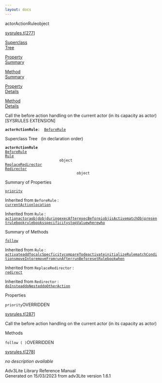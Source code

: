 ```yaml
---
layout: docs
---
```

<span class="title">actorActionRule</span><span class="type">object</span>

[sysrules.t](../file/sysrules.t.html)\[[277](../source/sysrules.t.html#277)\]

[Superclass  
Tree](#_SuperClassTree_)

[Property  
Summary](#_PropSummary_)

[Method  
Summary](#_MethodSummary_)

[Property  
Details](#_Properties_)

[Method  
Details](#_Methods_)

<div class="fdesc">

Call the before action handling on the current actor (in its capacity as
actor) \[SYSRULES EXTENSION\]

**`actorActionRule`**` :   `[`BeforeRule`](../object/BeforeRule.html)

</div>

<span id="_SuperClassTree_"></span>

<div class="mjhd">

<span class="hdln">Superclass Tree</span>   (in declaration order)

</div>

**`actorActionRule`**  
[`BeforeRule`](../object/BeforeRule.html)  
[`Rule`](../object/Rule.html)  
`                         object`  
[`ReplaceRedirector`](../object/ReplaceRedirector.html)  
[`Redirector`](../object/Redirector.html)  
`                                 object`  
<span id="_PropSummary_"></span>

<div class="mjhd">

<span class="hdln">Summary of Properties</span>  

</div>

[`priority`](#priority)

Inherited from `BeforeRule` :  
[`currentAction`](../object/BeforeRule.html#currentAction)[`location`](../object/BeforeRule.html#location)

Inherited from `Rule` :  
[`action`](../object/Rule.html#action)[`actor`](../object/Rule.html#actor)[`aobj`](../object/Rule.html#aobj)[`dobj`](../object/Rule.html#dobj)[`during`](../object/Rule.html#during)[`execAfter`](../object/Rule.html#execAfter)[`execBefore`](../object/Rule.html#execBefore)[`iobj`](../object/Rule.html#iobj)[`isActive`](../object/Rule.html#isActive)[`matchObj`](../object/Rule.html#matchObj)[`present`](../object/Rule.html#present)[`rulebook`](../object/Rule.html#rulebook)[`rulebooks`](../object/Rule.html#rulebooks)[`specificity`](../object/Rule.html#specificity)[`stopValue`](../object/Rule.html#stopValue)[`where`](../object/Rule.html#where)[`who`](../object/Rule.html#who)





<span id="_MethodSummary_"></span>

<div class="mjhd">

<span class="hdln">Summary of Methods</span>  

</div>

[`follow`](#follow)



Inherited from `Rule` :  
[`activate`](../object/Rule.html#activate)[`addTo`](../object/Rule.html#addTo)[`calcSpecficity`](../object/Rule.html#calcSpecficity)[`compareTo`](../object/Rule.html#compareTo)[`deactivate`](../object/Rule.html#deactivate)[`initializeRule`](../object/Rule.html#initializeRule)[`matchConditions`](../object/Rule.html#matchConditions)[`moveInto`](../object/Rule.html#moveInto)[`removeFrom`](../object/Rule.html#removeFrom)[`runAfter`](../object/Rule.html#runAfter)[`runBefore`](../object/Rule.html#runBefore)[`setRulebook`](../object/Rule.html#setRulebook)[`when`](../object/Rule.html#when)

Inherited from `ReplaceRedirector` :  
[`redirect`](../object/ReplaceRedirector.html#redirect)

Inherited from `Redirector` :  
[`doInstead`](../object/Redirector.html#doInstead)[`doNested`](../object/Redirector.html#doNested)[`doOtherAction`](../object/Redirector.html#doOtherAction)

<span id="_Properties_"></span>

<div class="mjhd">

<span class="hdln">Properties</span>  

</div>

<span id="priority"></span>

`priority`<span class="rem">OVERRIDDEN</span>

[sysrules.t](../file/sysrules.t.html)\[[287](../source/sysrules.t.html#287)\]

<div class="desc">

Call the before action handling on the current actor (in its capacity as
actor)

</div>

<span id="_Methods_"></span>

<div class="mjhd">

<span class="hdln">Methods</span>  

</div>

<span id="follow"></span>

`follow ( )`<span class="rem">OVERRIDDEN</span>

[sysrules.t](../file/sysrules.t.html)\[[278](../source/sysrules.t.html#278)\]

<div class="desc">

*no description available*

</div>

<div class="ftr">

Adv3Lite Library Reference Manual  
Generated on 15/03/2023 from adv3Lite version 1.6.1

</div>

